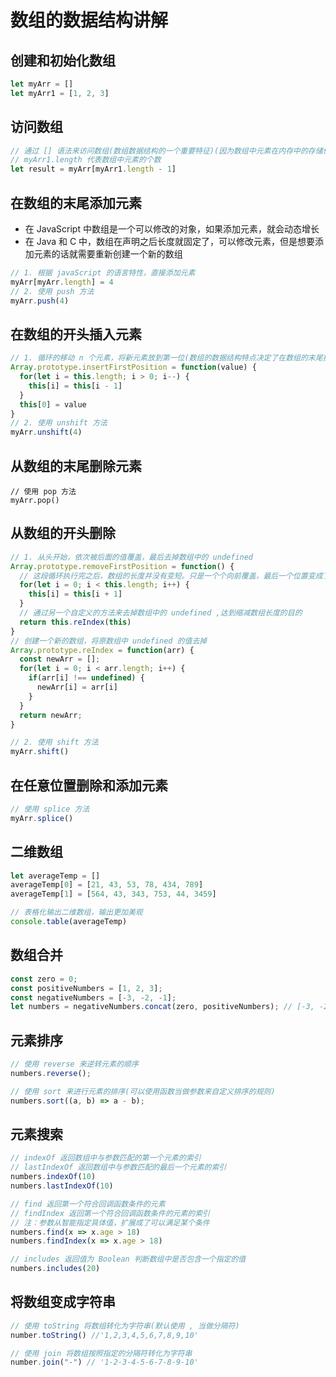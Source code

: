 <!--
 * @Author: x09898 coder_xujie@163.com
 * @Date: 2022-10-17 20:21:48
 * @LastEditors: x09898 coder_xujie@163.com
 * @FilePath: \HTML-CSS-Javascript-\dataStructure\arrStructure.md
 * @Description: 
-->
# 数组的数据结构讲解

## 创建和初始化数组

```js
let myArr = []
let myArr1 = [1, 2, 3]
```

## 访问数组

```js
// 通过 [] 语法来访问数组(数组数据结构的一个重要特征)(因为数组中元素在内存中的存储位置是相邻的)
// myArr1.length 代表数组中元素的个数
let result = myArr[myArr1.length - 1]
```

## 在数组的末尾添加元素

* 在 JavaScript 中数组是一个可以修改的对象，如果添加元素，就会动态增长
* 在 Java 和 C 中，数组在声明之后长度就固定了，可以修改元素，但是想要添加元素的话就需要重新创建一个新的数组
  
```js
// 1. 根据 javaScript 的语言特性，直接添加元素
myArr[myArr.length] = 4
// 2. 使用 push 方法
myArr.push(4)
```

## 在数组的开头插入元素

```js
// 1. 循环的移动 n 个元素，将新元素放到第一位(数组的数据结构特点决定了在数组的末尾操作的时间复杂度为O(1),在数组的开头操作的时间复杂度为O(n))
Array.prototype.insertFirstPosition = function(value) {
  for(let i = this.length; i > 0; i--) {
    this[i] = this[i - 1]
  }
  this[0] = value
}
// 2. 使用 unshift 方法
myArr.unshift(4)
```

## 从数组的末尾删除元素

```JS
// 使用 pop 方法
myArr.pop()
```

## 从数组的开头删除

```js
// 1. 从头开始，依次被后面的值覆盖，最后去掉数组中的 undefined
Array.prototype.removeFirstPosition = function() {
  // 这段循环执行完之后，数组的长度并没有变短。只是一个个向前覆盖，最后一个位置变成了 undefined 而已
  for(let i = 0; i < this.length; i++) {
    this[i] = this[i + 1]
  }
  // 通过另一个自定义的方法来去掉数组中的 undefined ,达到缩减数组长度的目的
  return this.reIndex(this)
}
// 创建一个新的数组，将原数组中 undefined 的值去掉
Array.prototype.reIndex = function(arr) {
  const newArr = [];
  for(let i = 0; i < arr.length; i++) {
    if(arr[i] !== undefined) {
      newArr[i] = arr[i]
    }
  }
  return newArr;
}

// 2. 使用 shift 方法
myArr.shift()
```

## 在任意位置删除和添加元素

```js
// 使用 splice 方法
myArr.splice()
```

## 二维数组

```js
let averageTemp = []
averageTemp[0] = [21, 43, 53, 78, 434, 789]
averageTemp[1] = [564, 43, 343, 753, 44, 3459]

// 表格化输出二维数组，输出更加美观
console.table(averageTemp)
```

## 数组合并

```js
const zero = 0;
const positiveNumbers = [1, 2, 3];
const negativeNumbers = [-3, -2, -1];
let numbers = negativeNumbers.concat(zero, positiveNumbers); // [-3, -2, -1, 0, 1, 2, 3]
```

## 元素排序

```js
// 使用 reverse 来逆转元素的顺序
numbers.reverse();

// 使用 sort 来进行元素的排序(可以使用函数当做参数来自定义排序的规则)
numbers.sort((a, b) => a - b);
```

## 元素搜索

```js
// indexOf 返回数组中与参数匹配的第一个元素的索引
// lastIndexOf 返回数组中与参数匹配的最后一个元素的索引
numbers.indexOf(10)
numbers.lastIndexOf(10)

// find 返回第一个符合回调函数条件的元素
// findIndex 返回第一个符合回调函数条件的元素的索引
// 注：参数从智能指定具体值，扩展成了可以满足某个条件
numbers.find(x => x.age > 18)
numbers.findIndex(x => x.age > 18)

// includes 返回值为 Boolean 判断数组中是否包含一个指定的值
numbers.includes(20)
```

## 将数组变成字符串

```js
// 使用 toString 将数组转化为字符串(默认使用 , 当做分隔符)
number.toString() //'1,2,3,4,5,6,7,8,9,10'

// 使用 join 将数组按照指定的分隔符转化为字符串
number.join("-") // '1-2-3-4-5-6-7-8-9-10'

```

